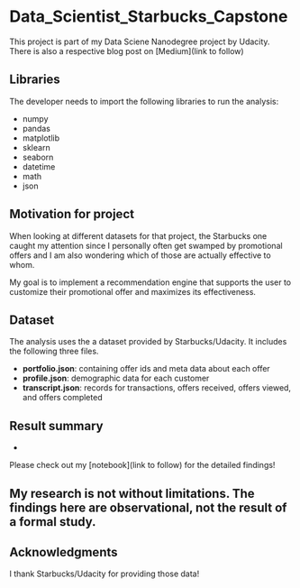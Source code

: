 # Data_Scientist_Starbucks_Capstone

This project is part of my Data Sciene Nanodegree project by Udacity. There is also a respective blog post on [Medium](link to follow)

## Libraries
The developer needs to import the following libraries to run the analysis:
- numpy 
- pandas 
- matplotlib
- sklearn
- seaborn 
- datetime
- math
- json

## Motivation for project
When looking at different datasets for that project, the Starbucks one caught my attention since I personally often get swamped by promotional offers and I am also wondering which of those are actually effective to whom.

My goal is to implement a recommendation engine that supports the user to customize their promotional offer and maximizes its effectiveness. 

## Dataset
The analysis uses the a dataset provided by Starbucks/Udacity. It includes the following three files.

- **portfolio.json**: containing offer ids and meta data about each offer 
- **profile.json**: demographic data for each customer
- **transcript.json**: records for transactions, offers received, offers viewed, and offers completed

## Result summary

- 

Please check out my [notebook](link to follow) for the detailed findings!

My research is not without limitations. The findings here are observational, not the result of a formal study. 
- 

## Acknowledgments
I thank Starbucks/Udacity for providing those data!
